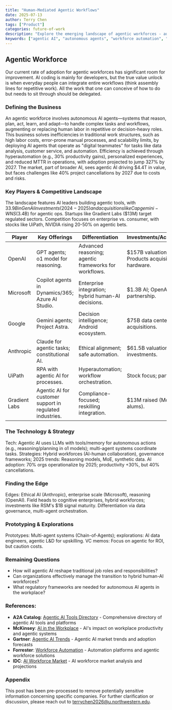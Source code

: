 ```yaml
---
title: "Human-Mediated Agentic Workflows"
date: 2025-07-13
author: Terry Chen
tags: ["Product"]
categories: future-of-work
description: "Explore the emerging landscape of agentic workforces - autonomous AI agents that reason, plan, act, and learn to handle complex tasks and workflows. Analysis of key players, technology strategies, and market opportunities."
keywords: ["agentic AI", "autonomous agents", "workforce automation", "AI productivity", "multi-agent systems", "enterprise AI", "workflow automation"]
---
```


## Agentic Workforce

Our current rate of adoption for agentic workforces has significant room for improvement. AI coding is mainly for developers, but the true value unlock is when everyday people can integrate entire workflows (think assembly lines for repetitive work). All the work that one can conceive of how to do but needs to sit through should be delegated.

### Defining the Business
An agentic workforce involves autonomous AI agents—systems that reason, plan, act, learn, and adapt—to handle complex tasks and workflows, augmenting or replacing human labor in repetitive or decision-heavy roles. This business solves inefficiencies in traditional work structures, such as high labor costs, error-prone manual processes, and scalability limits, by deploying AI agents that operate as "digital teammates" for tasks like data analysis, customer service, and automation. Efficiency is achieved through hyperautomation (e.g., 30% productivity gains), personalized experiences, and reduced MTTR in operations, with adoption projected to jump 327% by 2027. The market, part of broader AI, sees agentic AI driving $4.4T in value, but faces challenges like 40% project cancellations by 2027 due to costs and risks.

### Key Players & Competitive Landscape
The landscape features AI leaders building agentic tools, with $33.9B in GenAI investments (2024-2025) and acquisitions like Capgemini-WNS ($3.4B) for agentic ops. Startups like Gradient Labs ($13M) target regulated sectors. Competition focuses on enterprise vs. consumer, with stocks like UiPath, NVIDIA rising 20-50% on agentic bets.

| Player | Key Offerings | Differentiation | Investments/Acquisitions |
|--------|-------------------|-----------------|--------------------------|
| OpenAI | GPT agents; o1 model for reasoning. | Advanced reasoning; agentic frameworks for workflows. | $157B valuation; io Products acquisition for hardware. |
| Microsoft | Copilot agents in Dynamics/365; Azure AI Studio. | Enterprise integration; hybrid human-AI decisions. | $1.3B AI; OpenAI partnership. |
| Google | Gemini agents; Project Astra. | Decision intelligence; Android ecosystem. | $75B data centers; AI acquisitions. |
| Anthropic | Claude for agentic tasks; constitutional AI. | Ethical alignment; safe automation. | $61.5B valuation; Amazon investments. |
| UiPath | RPA with agentic AI for processes. | Hyperautomation; workflow orchestration. | Stock focus; partnerships. |
| Gradient Labs | Agentic AI for customer support in regulated industries. | Compliance-focused; reskilling integration. | $13M raised (Monzo alums). |

### The Technology & Strategy
Tech: Agentic AI uses LLMs with tools/memory for autonomous actions (e.g., reasoning/planning in o1 models); multi-agent systems coordinate tasks. Strategies: Hybrid workforces (AI-human collaboration), governance frameworks; 2025 trends: Reasoning models, MoE, synthetic data. AI adoption: 70% orgs operationalize by 2025; productivity +30%, but 40% cancellations.

### Finding the Edge
Edges: Ethical AI (Anthropic), enterprise scale (Microsoft), reasoning (OpenAI). Field heads to cognitive enterprises, hybrid workforces; investments like RSM's $1B signal maturity. Differentiation via data governance, multi-agent orchestration.

### Prototyping & Explorations
Prototypes: Multi-agent systems (Chain-of-Agents); explorations: AI data engineers, agentic L&D for upskilling. VC memos: Focus on agentic for ROI, but caution costs.

### Remaining Questions
- How will agentic AI reshape traditional job roles and responsibilities?
- Can organizations effectively manage the transition to hybrid human-AI workforces?
- What regulatory frameworks are needed for autonomous AI agents in the workplace?

### References:

- **A2A Catalog**: [Agentic AI Tools Directory](https://a2acatalog.com) - Comprehensive directory of agentic AI tools and platforms
- **McKinsey**: [AI in the Workplace](https://www.mckinsey.com/capabilities/mckinsey-digital/our-insights/superagency-in-the-workplace-empowering-people-to-unlock-ais-full-potential-at-work) - AI's impact on workplace productivity and agentic systems
- **Gartner**: [Agentic AI Trends](https://www.gartner.com/en/documents/4025678) - Agentic AI market trends and adoption forecasts
- **Forrester**: [Workforce Automation](https://www.forrester.com/report/The-Forrester-Wave-Automation-Platforms-Q2-2025/) - Automation platforms and agentic workforce solutions
- **IDC**: [AI Workforce Market](https://www.idc.com/getdoc.jsp?containerId=prUS51245625) - AI workforce market analysis and projections

### Appendix 
This post has been pre-processed to remove potentially sensitive information concerning specific companies. For further clarification or discussion, please reach out to terrychen2026@u.northwestern.edu.